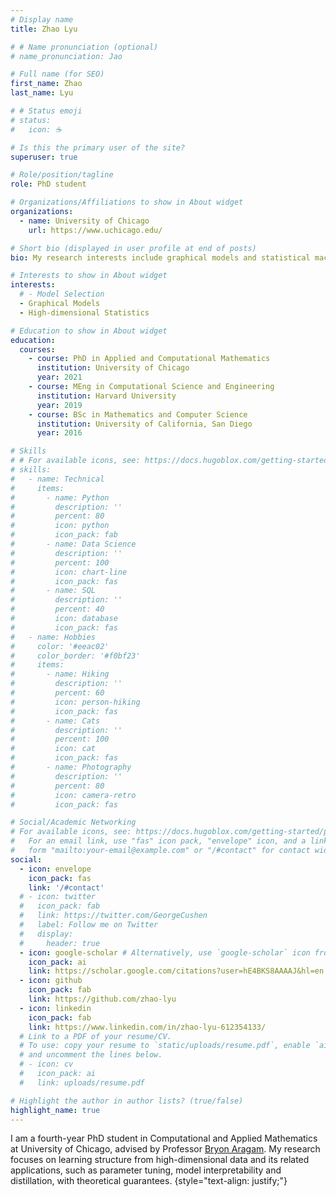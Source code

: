 ```yaml
---
# Display name
title: Zhao Lyu

# # Name pronunciation (optional)
# name_pronunciation: Jao

# Full name (for SEO)
first_name: Zhao
last_name: Lyu

# # Status emoji
# status:
#   icon: ☕️

# Is this the primary user of the site?
superuser: true

# Role/position/tagline
role: PhD student

# Organizations/Affiliations to show in About widget
organizations:
  - name: University of Chicago
    url: https://www.uchicago.edu/

# Short bio (displayed in user profile at end of posts)
bio: My research interests include graphical models and statistical machine learning, specifically model selection problems.

# Interests to show in About widget
interests:
  # - Model Selection
  - Graphical Models
  - High-dimensional Statistics

# Education to show in About widget
education:
  courses:
    - course: PhD in Applied and Computational Mathematics
      institution: University of Chicago
      year: 2021
    - course: MEng in Computational Science and Engineering
      institution: Harvard University
      year: 2019
    - course: BSc in Mathematics and Computer Science
      institution: University of California, San Diego
      year: 2016

# Skills
# # For available icons, see: https://docs.hugoblox.com/getting-started/page-builder/#icons
# skills:
#   - name: Technical
#     items:
#       - name: Python
#         description: ''
#         percent: 80
#         icon: python
#         icon_pack: fab
#       - name: Data Science
#         description: ''
#         percent: 100
#         icon: chart-line
#         icon_pack: fas
#       - name: SQL
#         description: ''
#         percent: 40
#         icon: database
#         icon_pack: fas
#   - name: Hobbies
#     color: '#eeac02'
#     color_border: '#f0bf23'
#     items:
#       - name: Hiking
#         description: ''
#         percent: 60
#         icon: person-hiking
#         icon_pack: fas
#       - name: Cats
#         description: ''
#         percent: 100
#         icon: cat
#         icon_pack: fas
#       - name: Photography
#         description: ''
#         percent: 80
#         icon: camera-retro
#         icon_pack: fas

# Social/Academic Networking
# For available icons, see: https://docs.hugoblox.com/getting-started/page-builder/#icons
#   For an email link, use "fas" icon pack, "envelope" icon, and a link in the
#   form "mailto:your-email@example.com" or "/#contact" for contact widget.
social:
  - icon: envelope
    icon_pack: fas
    link: '/#contact'
  # - icon: twitter
  #   icon_pack: fab
  #   link: https://twitter.com/GeorgeCushen
  #   label: Follow me on Twitter
  #   display:
  #     header: true
  - icon: google-scholar # Alternatively, use `google-scholar` icon from `ai` icon pack
    icon_pack: ai
    link: https://scholar.google.com/citations?user=hE4BKS8AAAAJ&hl=en
  - icon: github
    icon_pack: fab
    link: https://github.com/zhao-lyu
  - icon: linkedin
    icon_pack: fab
    link: https://www.linkedin.com/in/zhao-lyu-612354133/
  # Link to a PDF of your resume/CV.
  # To use: copy your resume to `static/uploads/resume.pdf`, enable `ai` icons in `params.yaml`,
  # and uncomment the lines below.
  # - icon: cv
  #   icon_pack: ai
  #   link: uploads/resume.pdf

# Highlight the author in author lists? (true/false)
highlight_name: true
---
```


I am a fourth-year PhD student in Computational and Applied Mathematics at University of Chicago, advised by Professor [Bryon Aragam](http://www.bryonaragam.com). My research focuses on learning structure from high-dimensional data and its related applications, such as parameter tuning, model interpretability and distillation, with theoretical guarantees.
{style="text-align: justify;"}
